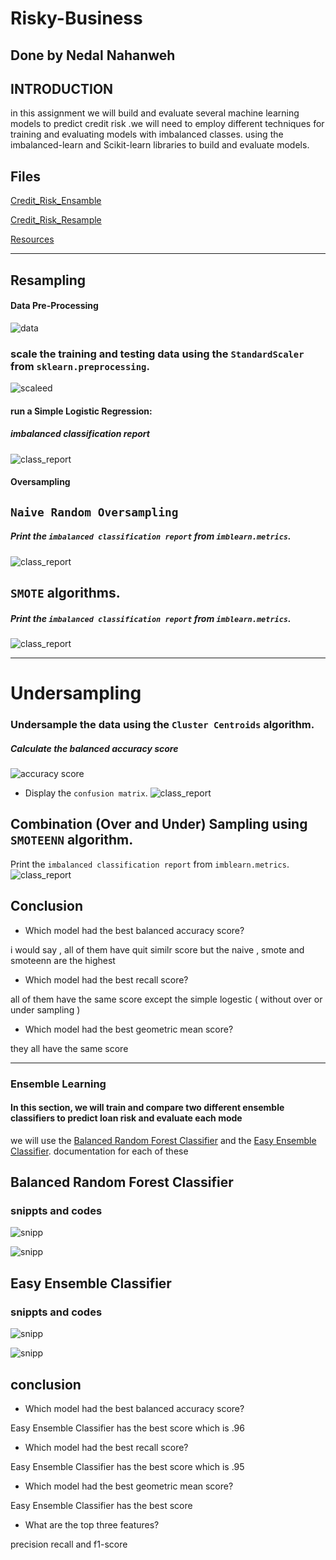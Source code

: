 # Risky-Business
## Done by Nedal Nahanweh 
## INTRODUCTION
in this assignment we will build and evaluate several machine learning models to predict credit risk .we  will need to employ different techniques for training and evaluating models with imbalanced classes. using  the imbalanced-learn and Scikit-learn libraries to build and evaluate models.

## Files
[Credit_Risk_Ensamble](credit_risk_ensemble.ipynb)

[Credit_Risk_Resample](credit_risk_resampling.ipynb)

[Resources](Resources)
_________________________________________________________________________________________
## Resampling

#### Data Pre-Processing
![data ](images/data_preprocc.png)

### scale the training and testing data using the `StandardScaler` from `sklearn.preprocessing`.
![scaleed](images/data_scaleed.png)


#### run a Simple Logistic Regression:
 ##### imbalanced classification report
 ![class_report](images/class_report.png)
 
 
 
 
 ####  Oversampling
 
##  `` Naive Random Oversampling ``
 
 ##### Print the `imbalanced classification report` from `imblearn.metrics`.
 ![class_report](images/class_report_2.png)
 
 
 
## `SMOTE` algorithms.
##### Print the `imbalanced classification report` from `imblearn.metrics`.

![class_report](images/class_report_3.png)
 
_ _ _ _ 
# Undersampling
### Undersample the data using the `Cluster Centroids` algorithm.


 #####  Calculate the balanced accuracy score
 ![accuracy score](images/acc_score_1.png)

* Display the `confusion matrix`.
![class_report](images/class_report_4.png)



## Combination (Over and Under) Sampling using `SMOTEENN` algorithm.


 Print the `imbalanced classification report` from `imblearn.metrics`.
 ![class_report](images/class_report_5.png)
 
 
 ## Conclusion 
 * Which model had the best balanced accuracy score?

i would say , all of them have quit similr score but the naive , smote and smoteenn are the highest

* Which model had the best recall score?

all of them have the same score except the simple logestic ( without over or under sampling )

* Which model had the best geometric mean score?

they all have the same score
  
  
  ________________________________________________________________________________________
 

### Ensemble Learning

#### In this section,   we will train and compare two different ensemble classifiers to predict loan risk and evaluate each mode

we  will use the [Balanced Random Forest Classifier](https://imbalanced-learn.org/stable/references/generated/imblearn.ensemble.BalancedRandomForestClassifier.html) and the [Easy Ensemble Classifier](https://imbalanced-learn.org/stable/references/generated/imblearn.ensemble.EasyEnsembleClassifier.html). documentation for each of these 



## Balanced Random Forest Classifier

### snippts and codes 
![snipp](images/snipp_1.png)

![snipp](images/features_snipp.png)





## Easy Ensemble Classifier
### snippts and codes 

![snipp](images/snipp_2.png)

![snipp](images/snipp_3.png)



## conclusion 

* Which model had the best balanced accuracy score?

Easy Ensemble Classifier has the best score which is .96

* Which model had the best recall score?


Easy Ensemble Classifier has the best score which is .95

* Which model had the best geometric mean score?

 Easy Ensemble Classifier has the best score

* What are the top three features?

 precision recall  and f1-score
